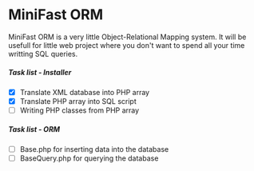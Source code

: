 # MiniFast ORM
MiniFast ORM is a very little Object-Relational Mapping system. It will be usefull for little web project where you don't want to spend all your time writting SQL queries.

##### Task list - Installer
- [X] Translate XML database into PHP array
- [X] Translate PHP array into SQL script
- [ ] Writing PHP classes from PHP array

##### Task list - ORM
- [ ] Base.php for inserting data into the database
- [ ] BaseQuery.php for querying the database